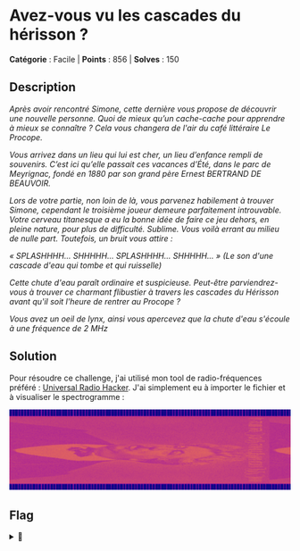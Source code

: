 # Avez-vous vu les cascades du hérisson ?

**Catégorie** : Facile | **Points** : 856 | **Solves** : 150

## Description

*Après avoir rencontré Simone, cette dernière vous propose de découvrir une nouvelle personne. Quoi de mieux qu’un cache-cache pour apprendre à mieux se connaître ? Cela vous changera de l'air du café littéraire Le Procope.*

*Vous arrivez dans un lieu qui lui est cher, un lieu d’enfance rempli de souvenirs. C’est ici qu’elle passait ces vacances d’Été, dans le parc de Meyrignac, fondé en 1880 par son grand père Ernest BERTRAND DE BEAUVOIR.*

*Lors de votre partie, non loin de là, vous parvenez habilement à trouver Simone, cependant le troisième joueur demeure parfaitement introuvable. Votre cerveau titanesque a eu la bonne idée de faire ce jeu dehors, en pleine nature, pour plus de difficulté. Sublime. Vous voilà errant au milieu de nulle part. Toutefois, un bruit vous attire :*

*« SPLASHHHH... SHHHHH... SPLASHHHH... SHHHHH... » (Le son d'une cascade d'eau qui tombe et qui ruisselle)*

*Cette chute d'eau paraît ordinaire et suspicieuse. Peut-être parviendrez-vous à trouver ce charmant flibustier à travers les cascades du Hérisson avant qu'il soit l'heure de rentrer au Procope ?*

*Vous avez un oeil de lynx, ainsi vous apercevez que la chute d'eau s'écoule à une fréquence de 2 MHz*

## Solution

Pour résoudre ce challenge, j'ai utilisé mon tool de radio-fréquences préféré : [Universal Radio Hacker](https://github.com/jopohl/urh). J'ai simplement eu à importer le fichier et à visualiser le spectrogramme :

<p align="center">
  <img src="spectrogramme.png" alt="spectrogramme" width="600">
</p>

## Flag

<details>
<summary>🚩</summary>

```
404CTF{413x4ndr3_d4n5_un3_c45c4d35_?}
```